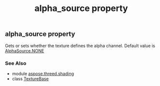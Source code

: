 ﻿---
title: alpha_source property
second_title: Aspose.3D for Python via .NET API References
description: 
type: docs
weight: 110
url: /python-net/aspose.threed.shading/texturebase/alpha_source/
is_root: false
---

## alpha_source property


Gets or sets whether the texture defines the alpha channel.
Default value is [AlphaSource.NONE](/3d/python-net/aspose.threed.shading/alphasource#NONE)

### See Also
* module [aspose.threed.shading](../../)
* class [TextureBase](/3d/python-net/aspose.threed.shading/texturebase)
